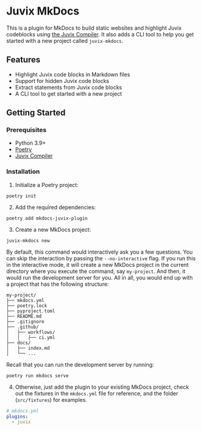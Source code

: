# Juvix MkDocs

This is a plugin for MkDocs to build static websites and highlight Juvix
codeblocks using [the Juvix Compiler](https://docs.juvix.org). It also adds a
CLI tool to help you get started with a new project called `juvix-mkdocs`.

## Features

- Highlight Juvix code blocks in Markdown files
- Support for hidden Juvix code blocks
- Extract statements from Juvix code blocks
- A CLI tool to get started with a new project

## Getting Started

### Prerequisites

- Python 3.9+
- [Poetry](https://python-poetry.org/docs/#installation)
- [Juvix Compiler](https://docs.juvix.org/)

### Installation

1. Initialize a Poetry project:

```shell
poetry init
```

2. Add the required dependencies:

```shell
poetry add mkdocs-juvix-plugin
```

3. Create a new MkDocs project:

```shell
juvix-mkdocs new
```

By default, this command would interactively ask you a few questions. You can
skip the interaction by passing the `--no-interactive` flag. If you run this in
the interactive mode, it will create a new MkDocs project in the current
directory where you execute the command, say `my-project`. And then, it would
run the development server for you. All in all, you would end up with a project
that has the following structure:

```
my-project/
├── mkdocs.yml
├── poetry.lock
├── pyproject.toml
├── README.md
├── .gitignore
├── .github/
│   ├── workflows/
│   │   ├── ci.yml
├── docs/
│   ├── index.md
│   └── ...
```

Recall that you can run the development server by running:

```shell
poetry run mkdocs serve
```

4. Otherwise, just add the plugin to your existing MkDocs project, check out the
fixtures in the `mkdocs.yml` file for reference, and the folder (`src/fixtures`)
for examples.

```yaml
# mkdocs.yml
plugins:
  - juvix
```


